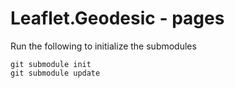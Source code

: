 Leaflet.Geodesic - pages
================
Run the following to initialize the submodules
```
git submodule init
git submodule update
```